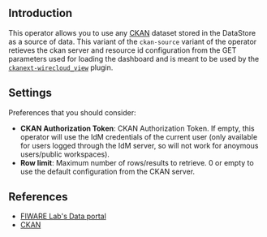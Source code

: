 Introduction
------------

This operator allows you to use any [CKAN][ckan] dataset stored in the DataStore as a source of data. This variant of the `ckan-source` variant of the operator retieves the ckan server and resource id configuration from the GET parameters used for loading the dashboard and is meant to be used by the [`ckanext-wirecloud_view`](https://github.com/conwetlab/ckanext-wirecloud_view) plugin.

Settings
--------

Preferences that you should consider:

* **CKAN Authorization Token**: CKAN Authorization Token. If empty, this operator will use the IdM credentials of the current user (only available for users logged through the IdM server, so will not work for anoymous users/public workspaces).
* **Row limit**: Maximum number of rows/results to retrieve. 0 or empty to use the default configuration from the CKAN server.

References
----------

* [FIWARE Lab's Data portal](https://data.lab.fiware.org)
* [CKAN][ckan]

[ckan]: http://ckan.org/
